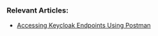 ### Relevant Articles:

- [Accessing Keycloak Endpoints Using Postman](https://www.baeldung.com/postman-keycloak-endpoints)

